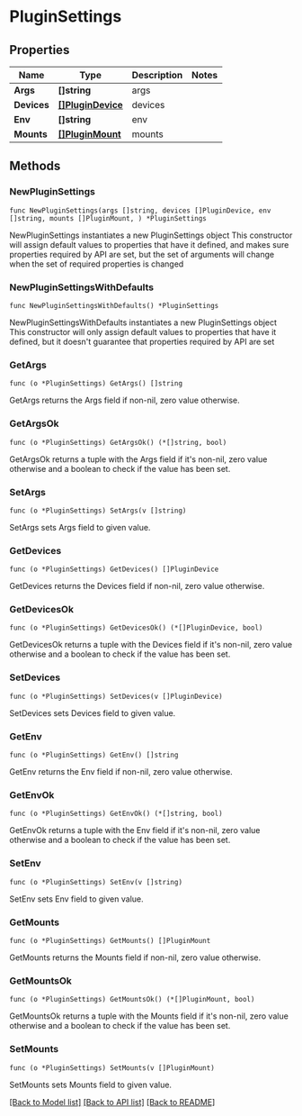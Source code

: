 # PluginSettings

## Properties

Name | Type | Description | Notes
------------ | ------------- | ------------- | -------------
**Args** | **[]string** | args | 
**Devices** | [**[]PluginDevice**](PluginDevice.md) | devices | 
**Env** | **[]string** | env | 
**Mounts** | [**[]PluginMount**](PluginMount.md) | mounts | 

## Methods

### NewPluginSettings

`func NewPluginSettings(args []string, devices []PluginDevice, env []string, mounts []PluginMount, ) *PluginSettings`

NewPluginSettings instantiates a new PluginSettings object
This constructor will assign default values to properties that have it defined,
and makes sure properties required by API are set, but the set of arguments
will change when the set of required properties is changed

### NewPluginSettingsWithDefaults

`func NewPluginSettingsWithDefaults() *PluginSettings`

NewPluginSettingsWithDefaults instantiates a new PluginSettings object
This constructor will only assign default values to properties that have it defined,
but it doesn't guarantee that properties required by API are set

### GetArgs

`func (o *PluginSettings) GetArgs() []string`

GetArgs returns the Args field if non-nil, zero value otherwise.

### GetArgsOk

`func (o *PluginSettings) GetArgsOk() (*[]string, bool)`

GetArgsOk returns a tuple with the Args field if it's non-nil, zero value otherwise
and a boolean to check if the value has been set.

### SetArgs

`func (o *PluginSettings) SetArgs(v []string)`

SetArgs sets Args field to given value.


### GetDevices

`func (o *PluginSettings) GetDevices() []PluginDevice`

GetDevices returns the Devices field if non-nil, zero value otherwise.

### GetDevicesOk

`func (o *PluginSettings) GetDevicesOk() (*[]PluginDevice, bool)`

GetDevicesOk returns a tuple with the Devices field if it's non-nil, zero value otherwise
and a boolean to check if the value has been set.

### SetDevices

`func (o *PluginSettings) SetDevices(v []PluginDevice)`

SetDevices sets Devices field to given value.


### GetEnv

`func (o *PluginSettings) GetEnv() []string`

GetEnv returns the Env field if non-nil, zero value otherwise.

### GetEnvOk

`func (o *PluginSettings) GetEnvOk() (*[]string, bool)`

GetEnvOk returns a tuple with the Env field if it's non-nil, zero value otherwise
and a boolean to check if the value has been set.

### SetEnv

`func (o *PluginSettings) SetEnv(v []string)`

SetEnv sets Env field to given value.


### GetMounts

`func (o *PluginSettings) GetMounts() []PluginMount`

GetMounts returns the Mounts field if non-nil, zero value otherwise.

### GetMountsOk

`func (o *PluginSettings) GetMountsOk() (*[]PluginMount, bool)`

GetMountsOk returns a tuple with the Mounts field if it's non-nil, zero value otherwise
and a boolean to check if the value has been set.

### SetMounts

`func (o *PluginSettings) SetMounts(v []PluginMount)`

SetMounts sets Mounts field to given value.



[[Back to Model list]](../README.md#documentation-for-models) [[Back to API list]](../README.md#documentation-for-api-endpoints) [[Back to README]](../README.md)


